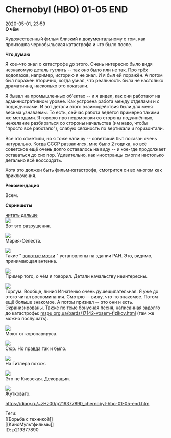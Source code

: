 Chernobyl (HBO) 01-05 END
==========================

   
 2020-05-01, 23:59   
   **О чём**    
   
 Художественный фильм близкий к документальному о том, как произошла чернобыльская катастрофа и что было после.   
   
  **Что думаю**    
   
 Я кое-что знал о катастрофе до этого. Очень интересно было видя незнакомую деталь гуглить -- так оно было или не так. Про трёх водолазов, например, историю я не знал. И я был ей поражён. А потом был поражён вторично, когда узнал, что реальность была не настолько драматична, насколько это показали.   
   
 Я бывал на промышленных об'ектах -- и я видел, как они работают на административном уровне. Как устроена работа между отделами и с подрядчиками. И вот детали этого взаимодействия были для меня весьма узнаваемы. То есть, сейчас работа ведётся примерно такими же методами. Я говорю про недомолвки со стороны подчинённых, нежелание разбираться со стороны начальства (им надо, чтобы "просто всё работало"), слабую связность по вертикали и горизонтали.   
   
 Все это отметили, но я тоже напишу -- советский быт показан очень натурально. Когда СССР развалился, мне было 2 годика, но всё советское ещё очень долго оставалось на виду -- и кое-где продолжает оставаться до сих пор. Удивительно, как иностранцы смогли настолько детально всё воссоздать.   
   
 Хотя это должен быть фильм-катастрофа, смотрится он во многом как приключения.   
   
  **Рекомендация**    
   
 Всем.   
   
  **Скриншоты**    
   
  [читать дальше](https://zHz00.diary.ru/p219377890.htm?index=1#linkmore219377890m1)       
  [![](https://i.imgur.com/pzrj6V1l.jpg)](https://i.imgur.com/pzrj6V1.jpg)    
 Вот это разрушения.   
   
  [![](https://i.imgur.com/p9gzKIel.jpg)](https://i.imgur.com/p9gzKIe.jpg)    
 Мария-Селеста.   
   
  [![](https://i.imgur.com/FKQ2eKWl.jpg)](https://i.imgur.com/FKQ2eKW.jpg)    
 Такие "  [золотые мозги](https://ru.wikipedia.org/wiki/%D0%97%D0%B4%D0%B0%D0%BD%D0%B8%D0%B5_%D0%9F%D1%80%D0%B5%D0%B7%D0%B8%D0%B4%D0%B8%D1%83%D0%BC%D0%B0_%D0%A0%D0%90%D0%9D)  " установлены на здании РАН. Это, видимо, принимающая антенна.   
   
  [![](https://i.imgur.com/rlJ4mAHl.jpg)](https://i.imgur.com/rlJ4mAH.jpg)    
 Пример того, о чём я говорил. Детали начальству неинтересны.   
   
  [![](https://i.imgur.com/OnPXUDQl.jpg)](https://i.imgur.com/OnPXUDQ.jpg)    
 Горлум. Вообще, линия Игнатенко очень душещипательная. Я уже до этого читал воспоминания. Смотрю -- вижу, что-то знакомое. Потом ещё больше знакомое. А потом признал -- это они и есть. Экранизированы. Также по теме бонусная песня, написанная задолго до катастрофы:  [mspu.org.ua/bards/17142-vosem-fizikov.html](http://mspu.org.ua/bards/17142-vosem-fizikov.html)  (там же можно послушать).   
   
  [![](https://i.imgur.com/YjmXWMZl.jpg)](https://i.imgur.com/YjmXWMZ.jpg)    
 Моют от коронавируса.   
   
  [![](https://i.imgur.com/ckLRwAql.jpg)](https://i.imgur.com/ckLRwAq.jpg)    
 Сюр. Но правда так и было.   
   
  [![](https://i.imgur.com/SeHY3hTl.jpg)](https://i.imgur.com/SeHY3hT.jpg)    
 На Гитлера похож.   
   
  [![](https://i.imgur.com/PhuUrg7l.jpg)](https://i.imgur.com/PhuUrg7.jpg)    
 Это не Киевская. Декорации.   
   
  [![](https://i.imgur.com/zjWe9gAl.jpg)](https://i.imgur.com/zjWe9gA.jpg)    
 Жутковато.   
      
    
 <https://diary.ru/~zHz00/p219377890_chernobyl-hbo-01-05-end.htm>   
   
 Теги:   
 [[Борьба с техникой]]   
 [[КиноМультфильмы]]   
 ID: p219377890